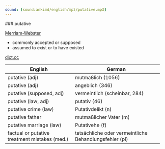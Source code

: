 ```yaml
---
sound: [sound:ankimd/english/mp3/putative.mp3]
---
```


\### putative

[Merriam-Webster](https://www.merriam-webster.com/dictionary/putative)

- commonly accepted or supposed
- assumed to exist or to have existed

[dict.cc](https://www.dict.cc/putative)

| English        | German       |
| -------------- | ------------ |
| putative (adj) | mutmaßlich (1056) |
| putative (adj) | angeblich (346) |
| putative (supposed, adj) | vermeintlich (scheinbar, 284) |
| putative (law, adj) | putativ (46) |
| putative crime (law) | Putativdelikt (n) |
| putative father | mutmaßlicher Vater (m) |
| putative marriage (law) | Putativehe (f) |
| factual or putative treatment mistakes (med.) | tatsächliche oder vermeintliche Behandlungsfehler (pl) |
